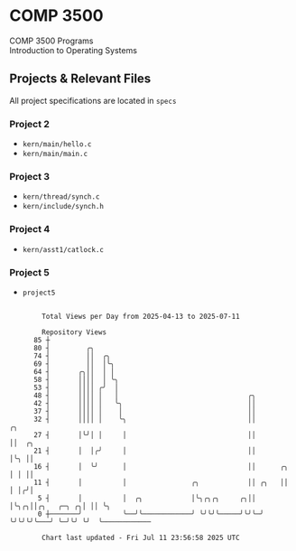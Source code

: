 # COMP 3500
COMP 3500 Programs  
Introduction to Operating Systems  
## Projects & Relevant Files
All project specifications are located in `specs`
### Project 2
- `kern/main/hello.c`
- `kern/main/main.c`
### Project 3
- `kern/thread/synch.c`
- `kern/include/synch.h`
### Project 4
- `kern/asst1/catlock.c`
### Project 5
- `project5`

```

        Total Views per Day from 2025-04-13 to 2025-07-11

        Repository Views
      85 ┼
      80 ┤         ╭╮
      74 ┤         ││  ╭╮
      69 ┤         ││  │╰╮
      64 ┤       ╭╮││  │ │
      58 ┤       ││││  │ ╰╮
      53 ┤       ││││ ╭╯  │
      48 ┤       ││││ │   │                                ╭╮
      42 ┤       ││││ │   ╰╮                               ││
      37 ┤       ││││ │    │                               ││
      32 ┤       ││││ │    ╰╮                              ││                   ╭╮
      27 ┤       │╰╯│ │     │                              ││                   ││  ╭╮
      21 ┤       │  │╭╯     │                              ││                   │╰╮ ││
      16 ┤       │  ╰╯      │                              ││      ╭╮           │ │ ││
      11 ┤       │          │                ╭╮            ││ ╭╮   ││           │ │╭╯│
       5 ┤       │          │  ╭╮            │╰╮╭╮╭╮     ╭╮││ │╰╮╭╮││╭╮   ╭─╮ ╭╮│ ││ ╰╮
       0 ┼───────╯          ╰──╯╰────────────╯ ╰╯╰╯╰─────╯╰╯╰─╯ ╰╯╰╯╰╯╰───╯ ╰─╯╰╯ ╰╯  ╰────────────

        Chart last updated - Fri Jul 11 23:56:58 2025 UTC
        
```
